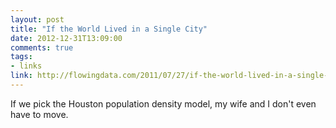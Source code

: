 ```yaml
---
layout: post
title: "If the World Lived in a Single City"
date: 2012-12-31T13:09:00
comments: true
tags:
- links
link: http://flowingdata.com/2011/07/27/if-the-world-lived-in-a-single-city/
---
```

If we pick the Houston population density model, my wife and I don't even have to move.
